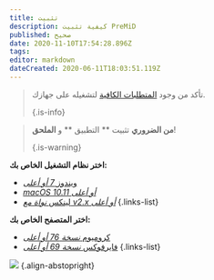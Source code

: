 ```yaml
---
title: تثبيت
description: كيفية تثبيت PreMiD
published: صحيح
date: 2020-11-10T17:54:28.896Z
tags:
editor: markdown
dateCreated: 2020-06-11T18:03:51.119Z
---
```


> تأكد من وجود [المتطلبات الكافية](/install/requirements) لتشغيله على جهازك. 
> 
> {.is-info}

> **من الضروري** تثبيت ** التطبيق ** و **الملحق**! 
> 
> {.is-warning}

**اختر نظام التشغيل الخاص بك:**
- [ويندوز *7 أو أعلى*](/install/windows)
- [*macOS 10.11 أو أعلى*](/install/macos)
- [لينكس *نواة مع v2.x أو أعلى*](/install/linux)
{.links-list}

**اختر المتصفح الخاص بك:**
- [كروميوم *نسخة 76 أو أعلى*](/install/chromium)
- [فايرفوكس *نسخة 69 أو أعلى*](/install/firefox)
{.links-list}

![](https://a.icons8.com/ajlQdsfa/FZhYWV/svg.svg) {.align-abstopright}